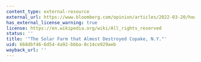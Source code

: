 ```yaml
---
content_type: external-resource
external_url: https://www.bloomberg.com/opinion/articles/2022-03-20/how-copake-new-york-fought-and-then-accepted-a-solar-farm
has_external_license_warning: true
license: https://en.wikipedia.org/wiki/All_rights_reserved
status: ''
title: '"The Solar Farm that Almost Destroyed Copake, N.Y."'
uid: 668dbf46-6d54-4a92-bbba-8c14ce929aeb
wayback_url: ''
---
```

